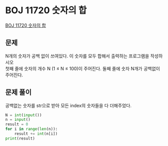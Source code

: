 # BOJ 11720 숫자의 합
[BOJ 11720 숫자의 합](https://www.acmicpc.net/problem/11720)
## 문제
N개의 숫자가 공백 없이 쓰여있다. 이 숫자를 모두 합해서 출력하는 프로그램을 작성하시오    
첫째 줄에 숫자의 개수 N (1 ≤ N ≤ 100)이 주어진다. 둘째 줄에 숫자 N개가 공백없이 주어진다.  

## 문제 풀이
공백없는 숫자를 str으로 받아 모든 index의 숫자들을 다 더해주었다. 
```python
N = int(input())
n = input()
result = 0
for i in range(len(n)):
    result += int(n[i])
print(result)
```